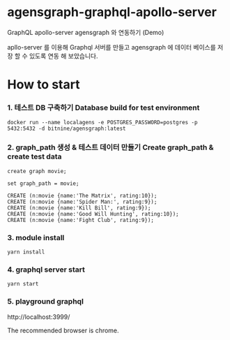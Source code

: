 # agensgraph-graphql-apollo-server
GraphQL apollo-server agensgraph 와 연동하기 (Demo) 

apllo-server 를 이용해 Graphql 서버를 만들고 agensgraph 에 데이터 베이스를 저장 할 수 있도록 연동 해 보았습니다.
# How to start
### 1. 테스트 DB 구축하기 Database build for test environment
````
docker run --name localagens -e POSTGRES_PASSWORD=postgres -p 5432:5432 -d bitnine/agensgraph:latest 
````


### 2. graph_path 생성 & 테스트 데이터 만들기  Create graph_path & create test data  
````
create graph movie;

set graph_path = movie;

CREATE (n:movie {name:'The Matrix', rating:10});
CREATE (n:movie {name:'Spider Man:', rating:9}); 
CREATE (n:movie {name:'Kill Bill', rating:9});
CREATE (n:movie {name:'Good Will Hunting', rating:10});
CREATE (n:movie {name:'Fight Club', rating:9}); 
````

### 3. module install
````
yarn install
````

### 4. graphql server start

````
yarn start
````

### 5. playground graphql

http://localhost:3999/

The recommended browser is chrome.


